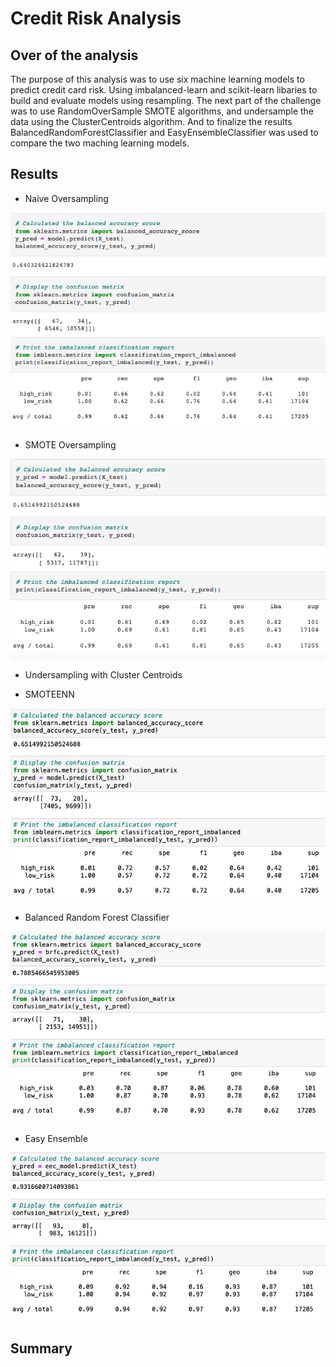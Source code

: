 # Credit Risk Analysis
## Over of the analysis
The purpose of this analysis was to use six machine learning models to predict credit card risk. Using imbalanced-learn and scikit-learn libaries to build and evaluate models using resampling. The next part of the challenge was to use RandomOverSample SMOTE algorithms, and undersample the data using the ClusterCentroids algorithm. And to finalize the results BalancedRandomForestClassifier and EasyEnsembleClassifier was used to compare the two maching learning models.

## Results
- Naive Oversampling

![](Resources/naive.png)

- SMOTE Oversampling

![](Resources/smote.png)

- Undersampling with Cluster Centroids

- SMOTEENN

![](Resources/SMOTEENN.png)

- Balanced Random Forest Classifier

![](Resources/brfc.png)

- Easy Ensemble

![](Resources/easy.png)

## Summary
